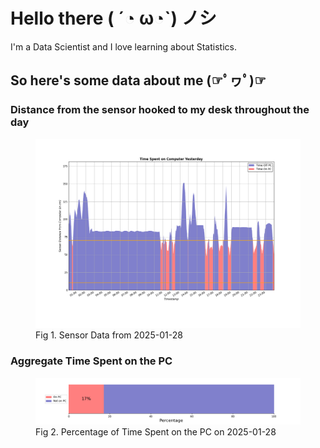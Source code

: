 
# Hello there ( ´◔ ω◔`) ノシ

I'm a Data Scientist and I love learning about Statistics.

## So here's some data about me (☞ﾟヮﾟ)☞


### Distance from the sensor hooked to my desk throughout the day
<figure>
  <picture>
    <source media="(prefers-color-scheme: dark)" srcset="Pi/readme/graphs/lineplot/dark-plot-2025-01-28.png">
    <source media="(prefers-color-scheme: light)" srcset="Pi/readme/graphs/lineplot/light-plot-2025-01-28.png">
    <img alt="Shows a black logo in light color mode and a white one in dark color mode." src="Pi/readme/graphs/lineplot/light-plot-2025-01-28.png">
  </picture>
  <figcaption>Fig 1. Sensor Data from 2025-01-28</figcaption>
</figure>



### Aggregate Time Spent on the PC
<figure>
  <picture>
    <source media="(prefers-color-scheme: dark)" srcset="Pi/readme/graphs/barplot/dark-plot-2025-01-28.png">
    <source media="(prefers-color-scheme: light)" srcset="Pi/readme/graphs/barplot/light-plot-2025-01-28.png">
    <img alt="Shows a black logo in light color mode and a white one in dark color mode." src="Pi/readme/graphs/barplot/light-plot-2025-01-28.png">
  </picture>
  <figcaption>Fig 2. Percentage of Time Spent on the PC on 2025-01-28</figcaption>
</figure>
